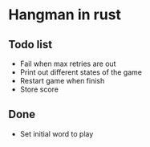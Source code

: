 # Hangman in rust

## Todo list
- Fail when max retries are out
- Print out different states of the game
- Restart game when finish
- Store score

## Done
- Set initial word to play
